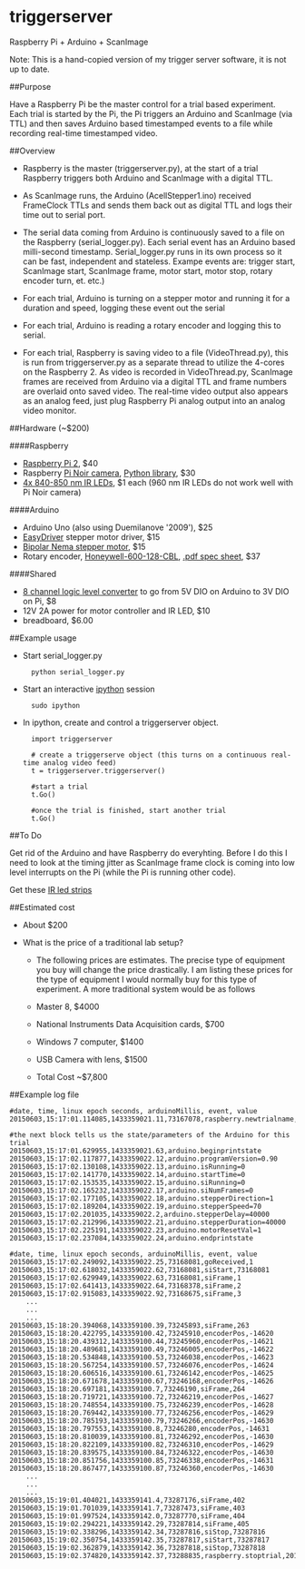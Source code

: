 # triggerserver
Raspberry Pi + Arduino + ScanImage

Note: This is a hand-copied version of my trigger server software, it is not up to date.

##Purpose

Have a Raspberry Pi be the master control for a trial based experiment. Each trial is started by the Pi, the Pi triggers an Arduino and ScanImage (via TTL) and then saves Arduino based timestamped events to a file while recording real-time timestamped video.

##Overview

- Raspberry is the master (triggerserver.py), at the start of a trial Raspberry triggers both Arduino and ScanImage with a digital TTL.

- As ScanImage runs, the Arduino (AcellStepper1.ino) received FrameClock TTLs and sends them back out as digital TTL and  logs their time out to serial port.

- The serial data coming from Arduino is continuously saved to a file on the Raspberry (serial_logger.py). Each serial event has an Arduino based milli-second timestamp. Serial_logger.py runs in its own process so it can be fast, independent and stateless. Exampe events are: trigger start, ScanImage start, ScanImage frame, motor start, motor stop, rotary encoder turn, et. etc.)

- For each trial, Arduino is turning on a stepper motor and running it for a duration and speed, logging these event out the serial

- For each trial, Arduino is reading a rotary encoder and logging this to serial.

- For each trial, Raspberry is saving video to a file (VideoThread.py), this is run from triggerserver.py as a separate thread to utilize the 4-cores on the Raspberry 2. As video is recorded in VideoThread.py, ScanImage frames are received from Arduino via a digital TTL and frame numbers are overlaid onto saved video. The real-time video output also appears as an analog feed, just plug Raspberry Pi analog output into an analog video monitor.

##Hardware (~$200)

####Raspberry
- [Raspberry Pi 2][1], $40
- Raspberry [Pi Noir camera][2], [Python library][9], $30
- [4x 840-850 nm IR LEDs][7], $1 each (960 nm IR LEDs do not work well with Pi Noir camera)

####Arduino
- Arduino Uno (also using Duemilanove '2009'), $25
- [EasyDriver][3] stepper motor driver, $15
- [Bipolar Nema stepper motor][4], $15
- Rotary encoder, [Honeywell-600-128-CBL][5], [.pdf spec sheet][6], $37

####Shared
- [8 channel logic level converter][8] to go from 5V DIO on Arduino to 3V DIO on Pi, $8
- 12V 2A power for motor controller and IR LED, $10
- breadboard, $6.00
  
##Example usage

- Start serial_logger.py  

        python serial_logger.py
    
- Start an interactive [ipython][10] session

        sudo ipython

- In ipython, create and control a triggerserver object.

        import triggerserver
    
        # create a triggerserve object (this turns on a continuous real-time analog video feed)
        t = triggerserver.triggerserver()
    
        #start a trial
        t.Go()
        
        #once the trial is finished, start another trial
        t.Go()
    
##To Do

Get rid of the Arduino and have Raspberry do everyhting. Before I do this I need to look at the timing jitter as ScanImage frame clock is coming into low level interrupts on the Pi (while the Pi is running other code).

Get these [IR led strips](http://www.ledlightsworld.com/infrared-led-strips-c-1_79.html)

##Estimated cost
- About $200

- What is the price of a traditional lab setup?

    - The following prices are estimates. The precise type of equipment you buy will change the price drastically. I am listing these prices for the type of equipment I would normally buy for this type of experiment. A more traditional system would be as follows
        
    - Master 8, $4000
        
    - National Instruments Data Acquisition cards, $700
        
    - Windows 7 computer, $1400
        
    - USB Camera with lens, $1500
        
     - Total Cost ~$7,800
        
##Example log file

	#date, time, linux epoch seconds, arduinoMillis, event, value
	20150603,15:17:01.114085,1433359021.11,73167078,raspberry.newtrialname,20150603_151658_t16.txt
	
    #the next block tells us the state/parameters of the Arduino for this trial
    20150603,15:17:01.629955,1433359021.63,arduino.beginprintstate
	20150603,15:17:02.117877,1433359022.12,arduino.programVersion=0.90
	20150603,15:17:02.130108,1433359022.13,arduino.isRunning=0
	20150603,15:17:02.141770,1433359022.14,arduino.startTime=0
	20150603,15:17:02.153535,1433359022.15,arduino.siRunning=0
	20150603,15:17:02.165232,1433359022.17,arduino.siNumFrames=0
	20150603,15:17:02.177105,1433359022.18,arduino.stepperDirection=1
	20150603,15:17:02.189204,1433359022.19,arduino.stepperSpeed=70
	20150603,15:17:02.201035,1433359022.2,arduino.stepperDelay=40000
	20150603,15:17:02.212996,1433359022.21,arduino.stepperDuration=40000
	20150603,15:17:02.225191,1433359022.23,arduino.motorResetVal=1
	20150603,15:17:02.237084,1433359022.24,arduino.endprintstate
      
 	#date, time, linux epoch seconds, arduinoMillis, event, value
	20150603,15:17:02.249092,1433359022.25,73168081,goReceived,1 
    20150603,15:17:02.618032,1433359022.62,73168081,siStart,73168081
	20150603,15:17:02.629949,1433359022.63,73168081,siFrame,1
	20150603,15:17:02.641413,1433359022.64,73168378,siFrame,2
	20150603,15:17:02.915083,1433359022.92,73168675,siFrame,3
        ...
        ...
        ...
	20150603,15:18:20.394068,1433359100.39,73245893,siFrame,263
	20150603,15:18:20.422795,1433359100.42,73245910,encoderPos,-14620
	20150603,15:18:20.439312,1433359100.44,73245960,encoderPos,-14621
	20150603,15:18:20.489681,1433359100.49,73246005,encoderPos,-14622
	20150603,15:18:20.534848,1433359100.53,73246038,encoderPos,-14623
	20150603,15:18:20.567254,1433359100.57,73246076,encoderPos,-14624
	20150603,15:18:20.606516,1433359100.61,73246142,encoderPos,-14625
	20150603,15:18:20.671678,1433359100.67,73246168,encoderPos,-14626
	20150603,15:18:20.697181,1433359100.7,73246190,siFrame,264
	20150603,15:18:20.719721,1433359100.72,73246219,encoderPos,-14627
	20150603,15:18:20.748554,1433359100.75,73246239,encoderPos,-14628
	20150603,15:18:20.769442,1433359100.77,73246256,encoderPos,-14629
	20150603,15:18:20.785193,1433359100.79,73246266,encoderPos,-14630
	20150603,15:18:20.797553,1433359100.8,73246280,encoderPos,-14631
	20150603,15:18:20.810039,1433359100.81,73246292,encoderPos,-14630
	20150603,15:18:20.822109,1433359100.82,73246310,encoderPos,-14629
	20150603,15:18:20.839575,1433359100.84,73246322,encoderPos,-14630
	20150603,15:18:20.851756,1433359100.85,73246338,encoderPos,-14631
	20150603,15:18:20.867477,1433359100.87,73246360,encoderPos,-14630
        ...
        ...
        ...
	20150603,15:19:01.404021,1433359141.4,73287176,siFrame,402
	20150603,15:19:01.701039,1433359141.7,73287473,siFrame,403
	20150603,15:19:01.997524,1433359142.0,73287770,siFrame,404
	20150603,15:19:02.294221,1433359142.29,73287814,siFrame,405
	20150603,15:19:02.338296,1433359142.34,73287816,siStop,73287816
	20150603,15:19:02.350754,1433359142.35,73287817,siStart,73287817
	20150603,15:19:02.362879,1433359142.36,73287818,siStop,73287818
	20150603,15:19:02.374820,1433359142.37,73288835,raspberry.stoptrial,20150603_151658_t16.txt

[1]: http://www.raspberrypi.org/products/raspberry-pi-2-model-b/
[2]: https://www.raspberrypi.org/products/pi-noir-camera/
[3]: https://www.sparkfun.com/products/12779
[4]: https://www.sparkfun.com/products/9238
[5]: http://www.digikey.com/product-detail/en/600128CBL/600CS-ND/53504
[6]: http://sensing.honeywell.com/600%20series_005940-2-en_final_12sep12.pdf
[7]: https://www.sparkfun.com/products/9469
[8]: https://www.adafruit.com/products/395
[9]: https://picamera.readthedocs.org/en/release-1.10/
[10]: http://ipython.org